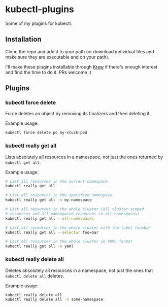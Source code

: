 # kubectl-plugins

Some of my plugins for kubectl.

## Installation 

Clone the repo and add it to your path (or download individual files and make sure they are executable and on your path). 

I'll make these plugins installable through [Krew](https://github.com/kubernetes-sigs/krew) if there's enough interest and find the time to do it. PRs welcome :)

## Plugins

### kubectl force delete

Force deletes an object by removing its finalizers and then deleting it.

Example usage: 
```bash
kubectl force delete po my-stuck-pod
```


### kubectl really get all

Lists absolutely all resources in a namespace, not just the ones returned by `kubectl get all`.

Example usage: 
```bash
# List all resources in the current namespace
kubectl really get all

# List all resources in the specified namespace
kubectl really get all -n my-namespace

# List all resources in the whole cluster (all cluster-scoped 
# resources and all namespaced resources in all namespaces)
kubectl really get all --all-namespaces

# List all resources in the whole cluster with the label foo=bar
kubectl really get all --selector foo=bar

# List all resources in the whole cluster in YAML format
kubectl really get all -o yaml
```


### kubectl really delete all

Deletes absolutely all resources in a namespace, not just the ones that `kubectl delete all` deletes.

Example usage: 
```bash
kubectl really delete all
kubectl really delete all -n some-namespace
```



